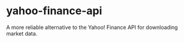 # yahoo-finance-api
A more reliable alternative to the Yahoo! Finance API for downloading market data.
